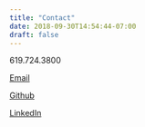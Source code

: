 ```yaml
---
title: "Contact"
date: 2018-09-30T14:54:44-07:00
draft: false
---
```


619.724.3800

[Email](mailto:ericransomkramer@gmail.com)

[Github](https://github.com/erickramer)

[LinkedIn](https://www.linkedin.com/in/eric-kramer-3755a328/)
